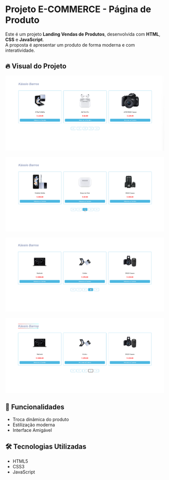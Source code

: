 # Projeto E-COMMERCE - Página de Produto

Este é um projeto **Landing Vendas de Produtos**, desenvolvida com **HTML**, **CSS** e **JavaScript**.  
A proposta é apresentar um produto de forma moderna e com interatividade.

## 🔥 Visual do Projeto

<p align="center">
<img src="/assets/print-1.1.png" alt="" width="700"/>
  <br>
  <br>
  
<img src="/assets/print-1.2.png" alt="" width="700"/>
  <br>
  <br>

<img src="/assets/print-1.3.png" alt="" width="700"/> 
  <br>
  <br>

<img src="/assets/print-1.4.png" alt="" width="700"/>
</p>

## 🚀 Funcionalidades

- Troca dinâmica do produto
- Estilização moderna
- Interface Amigável 

## 🛠 Tecnologias Utilizadas

- HTML5
- CSS3
- JavaScript
